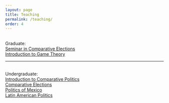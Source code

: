 ```yaml
---
layout: page
title: Teaching
permalink: /teaching/
order: 4
---
```

<br>
Graduate:
<br>
<a href="/Syllabi/SyllabusCE2016.pdf">Seminar in Comparative Elections</a>
<br>	
<a href="/Syllabi/SyllabusGT2019.pdf">Introduction to Game Theory</a>
<br>	
<hr>
<br>
Undergraduate:
<br>
<a href="/Syllabi/SyllabusIntroCPfall2019.pdf">Introduction to Comparative Politics</a>
<br>	
<a href="/Syllabi/UGelectionsFall2019.pdf">Comparative Elections</a>
<br>	
<a href="/Syllabi/MexPolSpring2018.pdf">Politics of Mexico</a>
<br>	
<a href="/Syllabi/SyllabusLApolitics2014Modified.pdf">Latin American Politics</a> 

